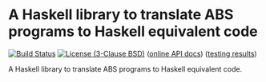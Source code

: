 # A Haskell library to translate ABS programs to Haskell equivalent code

[![Build Status](https://travis-ci.org/abstools/habs.svg)](https://travis-ci.org/abstools/habs) [![License (3-Clause BSD)](https://img.shields.io/badge/license-BSD--3-blue.svg?style=flat)](http://opensource.org/licenses/BSD-3-Clause)
 ([online API docs](http://abstools.github.io/habs)) ([testing results](http://abstools.github.io/habs/test-results.html))

A Haskell library to translate ABS programs to Haskell equivalent code.

